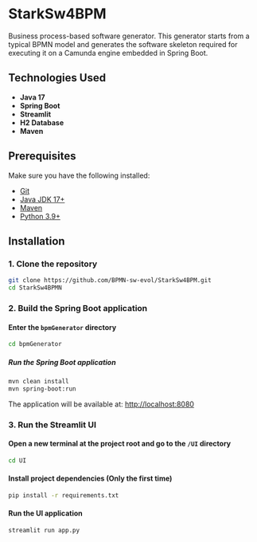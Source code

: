 # StarkSw4BPM
Business process-based software generator. This generator starts from a typical BPMN model and generates the software skeleton required for executing it on a Camunda engine embedded in Spring Boot.

## Technologies Used

- **Java 17**
- **Spring Boot**
- **Streamlit**
- **H2 Database**
- **Maven**

## Prerequisites

Make sure you have the following installed:

- [Git](https://git-scm.com/)
- [Java JDK 17+](https://adoptium.net/)
- [Maven](https://maven.apache.org/)
- [Python 3.9+](https://www.python.org/)

## Installation

### 1. Clone the repository

```bash
git clone https://github.com/BPMN-sw-evol/StarkSw4BPM.git
cd StarkSw4BPMN
```

### 2. Build the Spring Boot application

#### Enter the `bpmGenerator` directory

```bash
cd bpmGenerator
```

##### Run the Spring Boot application

```bash
mvn clean install
mvn spring-boot:run
```

The application will be available at: [http://localhost:8080](http://localhost:8080)

### 3. Run the Streamlit UI

#### Open a new terminal at the project root and go to the `/UI` directory

```bash
cd UI
```

#### Install project dependencies (Only the first time)

```bash
pip install -r requirements.txt
```

#### Run the UI application

```bash
streamlit run app.py
```